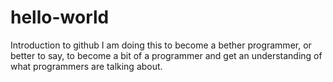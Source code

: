 # hello-world
Introduction to github
I am doing this to become a bether programmer, or better to say, to become a bit of a programmer and get an understanding of what programmers are talking about.
